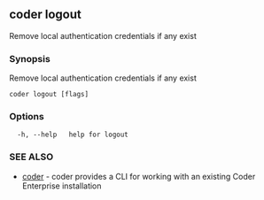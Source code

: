 ## coder logout

Remove local authentication credentials if any exist

### Synopsis

Remove local authentication credentials if any exist

```
coder logout [flags]
```

### Options

```
  -h, --help   help for logout
```

### SEE ALSO

* [coder](coder.md)	 - coder provides a CLI for working with an existing Coder Enterprise installation

